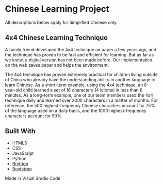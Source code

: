 # Chinese Learning Project

All descriptions below apply for Simplified Chinese only.

## 4x4 Chinese Learning Technique

A family friend developed the 4x4 technique on paper a few years ago, and the technique has proven to be fast and efficient for learning. But as far as we know, a digital version has not been made before. Our implementation on the web saves paper and helps the environment.

The 4x4 technique has proven extremely practical for children living outside of China who already have the understanding ability in another language to learn Chinese. As a short-term example, using the 4x4 technique, an 8-year-old child learned a set of 16 characters (4 idioms) in less than 8 minutes. As a long-term example, one of our team members used the 4x4 technique daily and learned over 2000 characters in a matter of months. For reference, the 500 highest-frequency Chinese characters account for 75% of the language used on a daily basis, and the 1000 highest-frequency characters account for 90%.

## Built With
* HTML5
* CSS
* JavaScript
* Python
* [Brython](https://brython.info)
* [Bootstrap](https://getbootstrap.com/)

Made in Visual Studio Code
